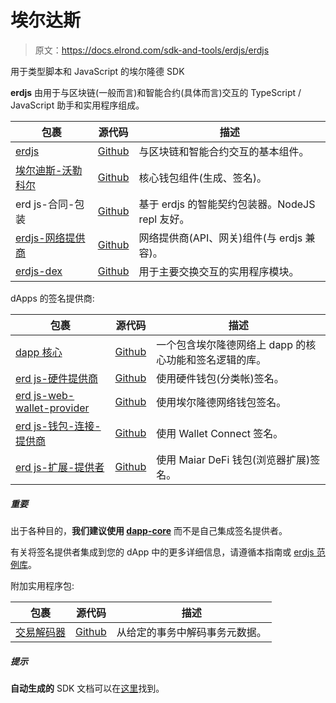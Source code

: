 # 埃尔达斯

> 原文：<https://docs.elrond.com/sdk-and-tools/erdjs/erdjs>

 用于类型脚本和 JavaScript 的埃尔隆德 SDK

**erdjs** 由用于与区块链(一般而言)和智能合约(具体而言)交互的 TypeScript / JavaScript 助手和实用程序组成。

| 包裹 | 源代码 | 描述 |
| --- | --- | --- |
| [erdjs](https://www.npmjs.com/package/@elrondnetwork/erdjs) | [Github](https://github.com/ElrondNetwork/elrond-sdk-erdjs) | 与区块链和智能合约交互的基本组件。 |
| [埃尔迪斯-沃勒科尔](https://www.npmjs.com/package/@elrondnetwork/erdjs-walletcore) | [Github](https://github.com/ElrondNetwork/elrond-sdk-erdjs-walletcore) | 核心钱包组件(生成、签名)。 |
| erd js-合同-包装 | [Github](https://github.com/ElrondNetwork/elrond-sdk-erdjs-contract-wrappers) | 基于 erdjs 的智能契约包装器。NodeJS repl 友好。 |
| [erdjs-网络提供商](https://www.npmjs.com/package/@elrondnetwork/erdjs-network-providers) | [Github](https://github.com/ElrondNetwork/elrond-sdk-erdjs-network-providers) | 网络提供商(API、网关)组件(与 erdjs 兼容)。 |
| [erdjs-dex](https://www.npmjs.com/package/@elrondnetwork/erdjs-dex) | [Github](https://github.com/ElrondNetwork/elrond-sdk-erdjs-dex) | 用于主要交换交互的实用程序模块。 |

dApps 的签名提供商:

| 包裹 | 源代码 | 描述 |
| --- | --- | --- |
| [dapp 核心](https://www.npmjs.com/package/@elrondnetwork/dapp-core) | [Github](https://github.com/ElrondNetwork/dapp-core) | 一个包含埃尔隆德网络上 dapp 的核心功能和签名逻辑的库。 |
| [erd js-硬件提供商](https://www.npmjs.com/package/@elrondnetwork/erdjs-hw-provider) | [Github](https://github.com/ElrondNetwork/elrond-sdk-erdjs-hw-provider) | 使用硬件钱包(分类帐)签名。 |
| [erd js-web-wallet-provider](https://www.npmjs.com/package/@elrondnetwork/erdjs-web-wallet-provider) | [Github](https://github.com/ElrondNetwork/elrond-sdk-erdjs-web-wallet-provider) | 使用埃尔隆德网络钱包签名。 |
| [erd js-钱包-连接-提供商](https://www.npmjs.com/package/@elrondnetwork/erdjs-wallet-connect-provider) | [Github](https://github.com/ElrondNetwork/elrond-sdk-erdjs-wallet-connect-provider) | 使用 Wallet Connect 签名。 |
| [erd js-扩展-提供者](https://www.npmjs.com/package/@elrondnetwork/erdjs-extension-provider) | [Github](https://github.com/ElrondNetwork/elrond-sdk-erdjs-extension-provider) | 使用 Maiar DeFi 钱包(浏览器扩展)签名。 |

##### 重要

出于各种目的，**我们建议使用 [dapp-core](/sdk-and-tools/dapp-core)** 而不是自己集成签名提供者。

有关将签名提供者集成到您的 dApp 中的更多详细信息，请遵循本指南或 [erdjs 范例库](https://github.com/ElrondNetwork/elrond-sdk-erdjs-examples)。

附加实用程序包:

| 包裹 | 源代码 | 描述 |
| --- | --- | --- |
| [交易解码器](https://www.npmjs.com/package/@elrondnetwork/transaction-decoder) | [Github](https://github.com/ElrondNetwork/transaction-decoder) | 从给定的事务中解码事务元数据。 |

##### 提示

**自动生成的** SDK 文档可以在[这里](https://elrondnetwork.github.io/elrond-sdk-docs)找到。
